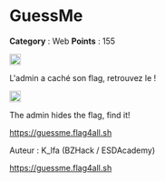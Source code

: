 # GuessMe

**Category** : Web
**Points** : 155

<img src="https://cdn.iconscout.com/icon/free/png-256/free-france-flag-country-nation-empire-36011.png?f=webp" width="20" height="20"/>

L'admin a caché son flag, retrouvez le !

<img src="https://icons.iconarchive.com/icons/twitter/twemoji-flags/256/United-Kingdom-Flag-icon.png" width="20" height="20"/>

The admin hides the flag, find it!

https://guessme.flag4all.sh

Auteur : K_lfa (BZHack / ESDAcademy)


https://guessme.flag4all.sh



